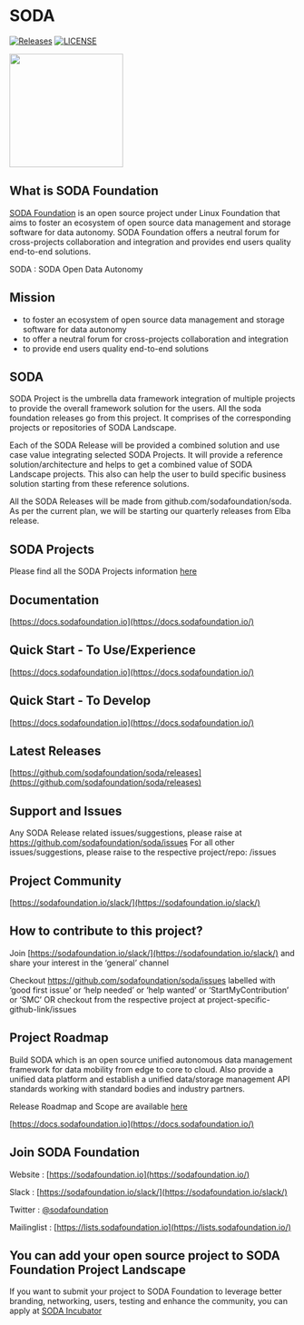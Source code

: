 # SODA 

[![Releases](https://img.shields.io/github/release/sodafoundation/soda/all.svg?style=flat-square)](https://github.com/sodafoundation/soda/releases)
[![LICENSE](https://img.shields.io/github/license/sodafoundation/soda.svg?style=flat-square)](https://github.com/sodafoundation/soda/blob/master/LICENSE)

<img src="https://sodafoundation.io/wp-content/uploads/2020/01/SODA_logo_outline_color_800x800.png" width="200" height="200">

## What is SODA Foundation
[SODA Foundation](https://sodafoundation.io) is an open source project under Linux Foundation that aims to foster an ecosystem of open source data management and storage software for data autonomy. SODA Foundation offers a neutral forum for cross-projects collaboration and integration and provides end users quality end-to-end solutions.

SODA : SODA Open Data Autonomy

## Mission
 - to foster an ecosystem of open source data management and storage software for data autonomy
 - to offer a neutral forum for cross-projects collaboration and integration
  - to provide end users quality end-to-end solutions

## SODA 

SODA Project is the umbrella data framework integration of multiple projects to provide the overall framework solution for the users. All the soda foundation releases go from this project. It comprises of the corresponding projects or repositories of SODA Landscape. 

Each of the SODA Release will be provided a combined solution and use case value integrating selected SODA Projects. It will provide a reference solution/architecture and helps to get a combined value of SODA Landscape projects. This also can help the user to build specific business solution starting from these reference solutions.

All the SODA Releases will be made from github.com/sodafoundation/soda. As per the current plan, we will be starting our quarterly releases from Elba release.

## SODA Projects

Please find all the SODA Projects information [here](https://docs.sodafoundation.io/projects/)

## Documentation

[https://docs.sodafoundation.io](https://docs.sodafoundation.io/)

## Quick Start - To Use/Experience

[https://docs.sodafoundation.io](https://docs.sodafoundation.io/)

## Quick Start - To Develop

[https://docs.sodafoundation.io](https://docs.sodafoundation.io/)

## Latest Releases

[https://github.com/sodafoundation/soda/releases](https://github.com/sodafoundation/soda/releases)

## Support and Issues

Any SODA Release related issues/suggestions, please raise at https://github.com/sodafoundation/soda/issues
For all other issues/suggestions, please raise to the respective project/repo: <project-link-as-given-in-each-SODA-Release>/issues

## Project Community

[https://sodafoundation.io/slack/](https://sodafoundation.io/slack/)

## How to contribute to this project?

Join [https://sodafoundation.io/slack/](https://sodafoundation.io/slack/) and share your interest in the ‘general’ channel

Checkout https://github.com/sodafoundation/soda/issues labelled with ‘good first issue’ or ‘help needed’ or ‘help wanted’ or ‘StartMyContribution’ or ‘SMC’
OR checkout from the respective project at project-specific-github-link/issues

## Project Roadmap

Build SODA which is an open source unified autonomous data management framework for data mobility from edge to core to cloud. Also provide a unified data platform and establish a unified data/storage management API standards working with standard bodies and industry partners.

Release Roadmap and Scope are available [here](https://github.com/sodafoundation/soda/blob/master/roadmap.md)

[https://docs.sodafoundation.io](https://docs.sodafoundation.io/)

## Join SODA Foundation

Website : [https://sodafoundation.io](https://sodafoundation.io/)

Slack  : [https://sodafoundation.io/slack/](https://sodafoundation.io/slack/)

Twitter  : [@sodafoundation](https://twitter.com/sodafoundation)

Mailinglist  : [https://lists.sodafoundation.io](https://lists.sodafoundation.io/)

## You can add your open source project to SODA Foundation Project Landscape
If you want to submit your project to SODA Foundation to leverage better branding, networking, users, testing and enhance the community, you can apply at [SODA Incubator](https://sodafoundation.io/projects/incubator/)
